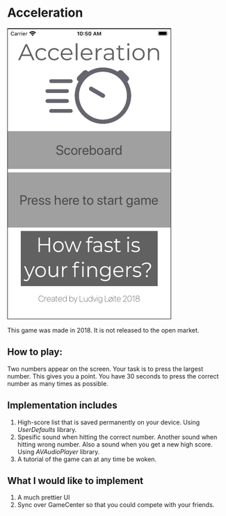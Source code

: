 # Acceleration

![Startpage](https://github.com/ludvigloite/Acceleration-iOS-App/blob/master/images/startpage.png)

This game was made in 2018. It is not released to the open market.

## How to play:
Two numbers appear on the screen. Your task is to press the largest number. This gives you a point. You have 30 seconds to press 
the correct number as many times as possible.

## Implementation includes
1. High-score list that is saved permanently on your device. Using *UserDefaults* library.
2. Spesific sound when hitting the correct number. Another sound when hitting wrong number. Also a sound when you get a new high score. Using *AVAudioPlayer* library.
3. A tutorial of the game can at any time be woken.

## What I would like to implement
1. A much prettier UI
2. Sync over GameCenter so that you could compete with your friends.
